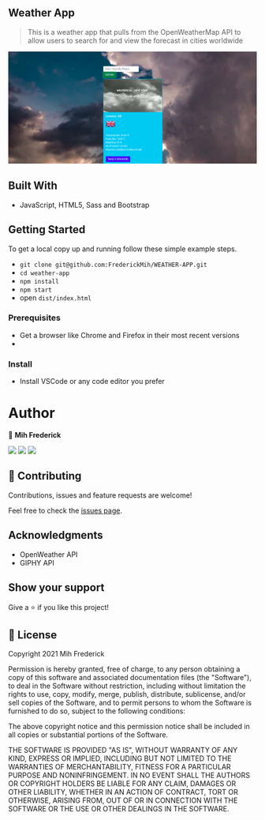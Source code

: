 ## Weather App

>This is a weather app that pulls from the OpenWeatherMap API to allow users to search for and view the forecast in cities worldwide

![screenshot](./src/assets/weather_app.png)
## Built With 


- JavaScript, HTML5, Sass and Bootstrap

## Getting Started

To get a local copy up and running follow these simple example steps.

- `git clone git@github.com:FrederickMih/WEATHER-APP.git`
- `cd weather-app`
- `npm install`
- `npm start`
- open `dist/index.html` 

### Prerequisites

- Get a browser like Chrome and Firefox in their most recent versions
- 

### Install

- Install VSCode or any code editor you prefer

# Author

👤 **Mih Frederick**

[![](https://img.shields.io/badge/GitHub-100000?style=for-the-badge&logo=github&logoColor=white)](https://github.com/FrederickMih)
[![](https://img.shields.io/badge/LinkedIn-0077B5?style=for-the-badge&logo=linkedin&logoColor=white)](https://www.linkedin.com/in/frederick-mih/)
[![](https://img.shields.io/badge/Twitter-1DA1F2?style=for-the-badge&logo=twitter&logoColor=white)](https://twitter.com/MihFrederick)


## 🤝 Contributing

Contributions, issues and feature requests are welcome!

Feel free to check the [issues page](https://github.com/FrederickMih/WEATHER-APP/issues).

## Acknowledgments

- OpenWeather API
- GIPHY API

## Show your support

Give a ⭐️ if you like this project!

## 📝 License

Copyright 2021 Mih Frederick

Permission is hereby granted, free of charge, to any person obtaining a copy of this software and associated documentation files (the "Software"), to deal in the Software without restriction, including without limitation the rights to use, copy, modify, merge, publish, distribute, sublicense, and/or sell copies of the Software, and to permit persons to whom the Software is furnished to do so, subject to the following conditions:

The above copyright notice and this permission notice shall be included in all copies or substantial portions of the Software.

THE SOFTWARE IS PROVIDED "AS IS", WITHOUT WARRANTY OF ANY KIND, EXPRESS OR IMPLIED, INCLUDING BUT NOT LIMITED TO THE WARRANTIES OF MERCHANTABILITY, FITNESS FOR A PARTICULAR PURPOSE AND NONINFRINGEMENT. IN NO EVENT SHALL THE AUTHORS OR COPYRIGHT HOLDERS BE LIABLE FOR ANY CLAIM, DAMAGES OR OTHER LIABILITY, WHETHER IN AN ACTION OF CONTRACT, TORT OR OTHERWISE, ARISING FROM, OUT OF OR IN CONNECTION WITH THE SOFTWARE OR THE USE OR OTHER DEALINGS IN THE SOFTWARE.